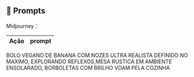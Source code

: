 ## 🧠 Prompts


Midjourney：

|   Ação   | prompt                                                                                                                                                                                                                                                                         |
| :------: | ------------------------------------------------------------------------------------------------------------------------------------------------------------------------------------------------------------------------------------------------------------------------------ |

BOLO VEGANO DE BANANA COM NOZES ULTRA REALISTA DEFINIDO NO MAXIMO, EXPLORANDO REFLEXOS,MESA RUSTICA EM AMBIENTE ENSOLARADO, BORBOLETAS COM BRILHO VOAM PELA COZINHA

